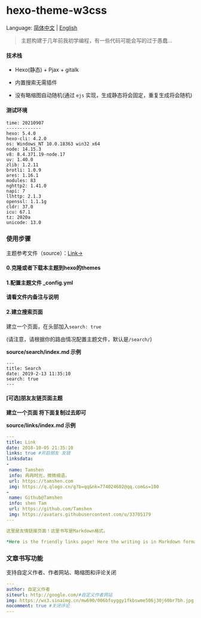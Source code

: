 # hexo-theme-w3css

Language: [简体中文](README.zh.md) | [English](README.md)


> 主题构建于几年前我初学编程，有一些代码可能会写的过于愚蠢...



#### 技术栈

- Hexo(静态) + Pjax + gitalk

- 内置搜索无需插件
- 没有略缩图自动随机(通过 `ejs` 实现，生成静态将会固定，重复生成将会随机)



#### 测试环境

```
time: 20210907
-------------
hexo: 5.4.0
hexo-cli: 4.2.0
os: Windows_NT 10.0.18363 win32 x64
node: 14.15.3
v8: 8.4.371.19-node.17
uv: 1.40.0
zlib: 1.2.11
brotli: 1.0.9
ares: 1.16.1
modules: 83
nghttp2: 1.41.0
napi: 7
llhttp: 2.1.3
openssl: 1.1.1g
cldr: 37.0
icu: 67.1
tz: 2020a
unicode: 13.0
```

### 使用步骤

主题参考文件（source）：[Link->](https://github.com/Tamshen/hexo-theme-w3css/tree/generate/_site_post_source)

#### 0.克隆或者下载本主题到hexo的themes

#### 1.配置主题文件 _config.yml

**请看文件内备注与说明**



#### 2.建立搜索页面

建立一个页面，在头部加入`search: true`

(请注意，请根据你的路由情况配置主题文件，默认是`/search/`)

**source/search/index.md 示例**

```
---
title: Search
date: 2019-2-13 11:35:10
search: true
---
```



#### [可选]朋友友链页面主题

**建立一个页面 将下面复制过去即可**

**source/links/index.md 示例**

```yaml
---
title: Link
date: 2018-10-05 21:35:10
links: true #开启朋友 友链
linksdata:
-
 name: Tamshen
 info: 冉冉时光，微微细语。
 url: https://tamshen.com
 img: https://q.qlogo.cn/g?b=qq&nk=774024602@qq.com&s=100
-
 name: Github@Tamshen
 info: shen Tam
 url: https://github.com/Tamshen
 img: https://avatars.githubusercontent.com/u/33705179
---

这里是友情链接页面！这里书写是Markdown格式。

*Here is the friendly links page! Here the writing is in Markdown format.*

```





### 文章书写功能

支持自定义作者、作者网站、略缩图和评论关闭

```yaml
---
author: 自定义作者
siteurl: http://google.com/#自定义作者网站
img: https://wx3.sinaimg.cn/mw690/006bfoyggy1fkbswme506j30j60br7bh.jpg #自定义略缩图
nocomment: true #关闭评论
---
```



